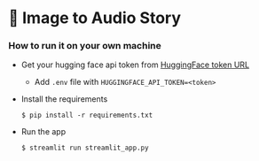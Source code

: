 # 🎈 Image to Audio Story

### How to run it on your own machine

- Get your hugging face api token from [HuggingFace token URL](https://huggingface.co/settings/tokens)
  - Add `.env` file with `HUGGINGFACE_API_TOKEN=<token>`
- Install the requirements

   ```
   $ pip install -r requirements.txt
   ```

- Run the app

   ```
   $ streamlit run streamlit_app.py
   ```
